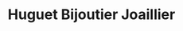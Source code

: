 ---
title: "Huguet Bijoutier Joaillier"
url: /marseille/huguet-bijoutier-joaillier/
shop: Schmuck
---